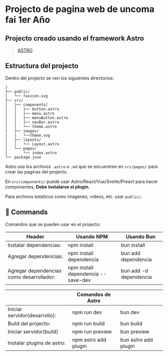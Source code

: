 # Projecto de pagina web de uncoma fai 1er Año

## Projecto creado usando el framework Astro
> [ASTRO](https://astro.build/)

## Estructura del projecto

Dentro del projecto se ven los siguientes directorios:

```text
/
├── public/
│   └── favicon.svg
├── src/
│   ├── components/
│   │   ├── button.astro
│   │   ├── menu.astro
│   │   ├── menuButton.astro
│   │   ├── navBar.astro
│   │   └── theme.astro
|   ├── images/ 
|   |   └──theme.svg
│   ├── layouts/
│   │   └── Layout.astro
│   └── pages/
│       └── index.astro
└── package.json
```

Astro usa los archivos `.astro` o `.md` que se encuentren en `src/pages/` para crear las paginas del projecto.

En `src/components/` puede usar Astro/React/Vue/Svelte/Preact para hacer componentes, **Debe instalarse el plugin**.

Para archivos estaticos como imagenes, videos, etc. usar `public/`.

## 🧞 Commands

Comandos que se pueden usar en el projecto:

| Header | Usando NPM | Usando Bun |
| --- | --- | --- |
| Instalar dependencias: | npm install | bun install |
| Agregar dependencias: | npm install dependencia | bun add dependencia |
| Agregar dependencias como desarrollador: | npm install dependencia --save-dev | bun add -d dependencia |

|  | Comandos de Astro | |
| --- | --- | --- |
| Iniciar servidor(desarrollo): | npm run dev | bun dev |
| Build del projecto: | npm run build | bun build |
| Iniciar servidor(build) | npm run preview | bun preview |
| Instalar plugins de astro: | npm astro add plugin | bun astro add plugin |
